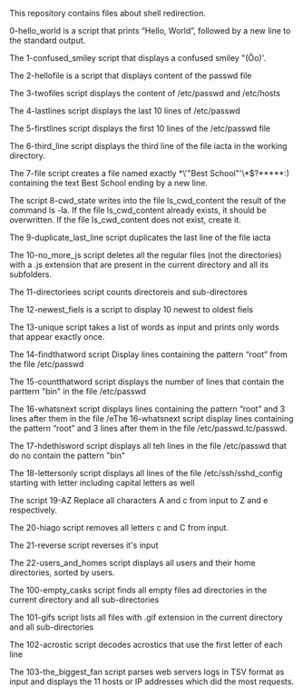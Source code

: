 This repository contains files about shell redirection.

0-hello_world is a script that prints “Hello, World”, followed by a new line to the standard output.

The  1-confused_smiley script that displays a confused smiley "(Ôo)'.

The 2-hellofile is a script that displays content of the passwd file 

The 3-twofiles script displays the content of /etc/passwd and /etc/hosts

The 4-lastlines script displays the last 10 lines of /etc/passwd

The 5-firstlines script displays the first 10 lines of the /etc/passwd file

The 6-third_line script displays the third line of the file iacta in the working directory.

The 7-file script creates a file named exactly \*\\'"Best School"\'\\*$\?\*\*\*\*\*:) containing the text Best School ending by a new line.

The script 8-cwd_state writes into the file ls_cwd_content the result of the command ls -la. If the file ls_cwd_content already exists, it should be overwritten. If the file ls_cwd_content does not exist, create it.

The 9-duplicate_last_line script duplicates the last line of the file iacta

The 10-no_more_js script deletes all the regular files (not the directories) with a .js extension that are present in the current directory and all its subfolders.


The 11-directoriees script counts directoreis and sub-directores

The 12-newest_fiels is a script to display 10 newest to oldest fiels


The 13-unique script takes a list of words as input and prints only words that appear exactly once.

The 14-findthatword script Display lines containing the pattern “root” from the file /etc/passwd


The 15-countthatword script displays the number of lines that contain the parttern "bin" in the file /etc/passwd

The 16-whatsnext script displays lines containing the pattern “root” and 3 lines after them in the file /eThe 16-whatsnext script display lines containing the pattern “root” and 3 lines after them in the file /etc/passwd.tc/passwd.


The 17-hdethisword script displays all teh lines in the file /etc/passwd that do no contain the pattern "bin"

The 18-lettersonly script displays all lines of the file /etc/ssh/sshd_config starting with letter including capital letters as well

The script 19-AZ Replace all characters A and c from input to Z and e respectively.


The 20-hiago script removes all letters c and C from input.

The 21-reverse script reverses it's input

The 22-users_and_homes script displays all users and their home directories, sorted by users.

The 100-empty_casks script finds all empty files ad directories in the current directory and all sub-directories

The 101-gifs script lists all files with .gif extension in the current directory and all sub-directories

The 102-acrostic script decodes acrostics that use the first letter of each line

The 103-the_biggest_fan script parses web servers logs in TSV format as input and displays the 11 hosts or IP addresses which did the most requests.


